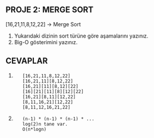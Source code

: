 ## PROJE 2: MERGE SORT

[16,21,11,8,12,22] -> Merge Sort

1.    Yukarıdaki dizinin sort türüne göre aşamalarını yazınız.
2.    Big-O gösterimini yazınız.

## CEVAPLAR

1.        [16,21,11,8,12,22]
          [16,21,11][8,12,22]
          [16,21][11][8,12][22]
          [16][21][11][8][12][22]
          [16,21][8,11][12,22]
          [8,11,16,21][12,22]
          [8,11,12,16,21,22]

2.        (n-1) * (n-1) * (n-1) * ... 
          log(2)n tane var.
          O(n*logn)
 
